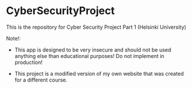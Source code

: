 # CyberSecurityProject

This is the repository for Cyber Security Project Part 1 (Helsinki University)

Note!:

- This app is designed to be very insecure and should not be used 
anything else than educational purposes! Do not implement in production!

- This project is a modified version of my own website that was
 created for a different course. 
